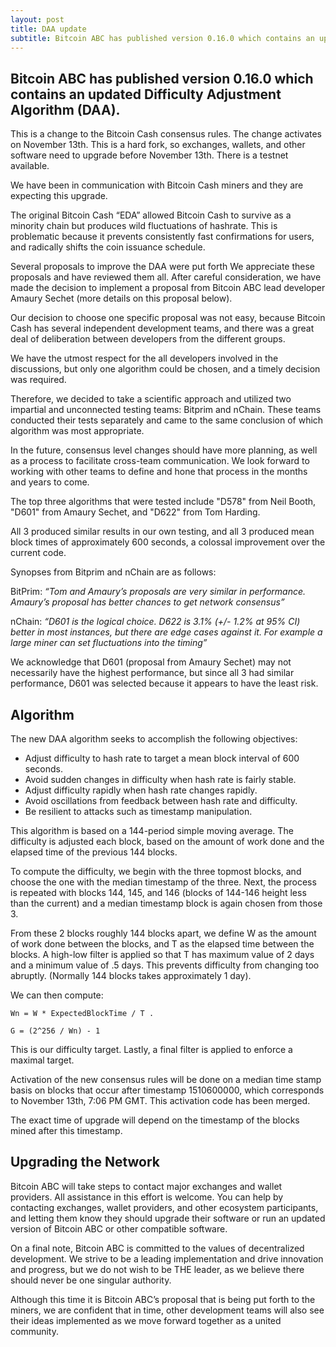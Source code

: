 ```yaml
---
layout: post
title: DAA update
subtitle: Bitcoin ABC has published version 0.16.0 which contains an updated Difficulty Adjustment Algorithm (DAA).  
---
```


## Bitcoin ABC has published version 0.16.0 which contains an updated Difficulty Adjustment Algorithm (DAA). 

This is a change to the Bitcoin Cash consensus rules.  The change activates on November 13th.  This is a hard fork, so exchanges, wallets, and other software need to upgrade before November 13th.  There is a testnet available.

We have been in communication with Bitcoin Cash miners and they are expecting this upgrade.

The original Bitcoin Cash “EDA” allowed Bitcoin Cash to survive as a minority chain but produces wild fluctuations of hashrate. This is problematic because it prevents consistently fast confirmations for users, and radically shifts the coin issuance schedule.

Several proposals to improve the DAA were put forth  We appreciate these proposals and have reviewed them all.  After careful consideration, we have made the decision to implement a proposal from Bitcoin ABC lead developer Amaury Sechet (more details on this proposal below).

Our decision to choose one specific proposal was not easy, because Bitcoin Cash has several independent development teams, and there was a great deal of deliberation between developers from the different groups.

We have the utmost respect for the all developers involved in the discussions, but only one algorithm could be chosen, and a timely decision was required.   

Therefore, we decided to take a scientific approach and utilized two impartial and unconnected testing teams: Bitprim and nChain.  These teams conducted their tests separately and came to the same conclusion of which algorithm was most appropriate.

In the future, consensus level changes should have more planning, as well as a process to facilitate cross-team communication.  We look forward to working with other teams to define and hone that process in the months and years to come.

The top three algorithms that were tested include "D578" from Neil Booth, "D601" from Amaury Sechet, and "D622" from Tom Harding.

All 3 produced similar results in our own testing, and all 3 produced mean block times of approximately 600 seconds, a colossal improvement over the current code.

Synopses from Bitprim and nChain are as follows:

BitPrim: *“Tom and Amaury’s proposals are very similar in performance.  Amaury’s proposal has better chances to get network consensus”*

nChain: *“D601 is the logical choice.  D622  is 3.1% (+/- 1.2% at 95% CI) better in most instances, but there are edge cases against it.  For example a large miner can set fluctuations into the timing”*

We acknowledge that D601 (proposal from Amaury Sechet) may not necessarily have the highest performance, but since all 3 had similar performance, D601 was selected because it appears to have the least risk.  

## Algorithm

The new DAA algorithm seeks to accomplish the following objectives:

* Adjust difficulty to hash rate to target a mean block interval of 600 seconds.
* Avoid sudden changes in difficulty when hash rate is fairly stable.
* Adjust difficulty rapidly when hash rate changes rapidly.
* Avoid oscillations from feedback between hash rate and difficulty.
* Be resilient to attacks such as timestamp manipulation.

This algorithm is based on a 144-period simple moving average.  The difficulty is adjusted each block, based on the amount of work done and the elapsed time of the previous 144 blocks.

To compute the difficulty, we begin with the three topmost blocks, and choose the one with the median timestamp of the three.  Next, the process is repeated with blocks 144, 145, and 146 (blocks of 144-146 height less than the current) and a median timestamp block is again chosen from those 3.

From these 2 blocks roughly 144 blocks apart, we define W as the amount of work done between the blocks, and T as the elapsed time between the blocks.  A high-low filter is applied so that T has maximum value of 2 days and a minimum value of .5 days.  This prevents difficulty from changing too abruptly. (Normally 144 blocks takes approximately 1 day).

We can then compute:

~~~
Wn = W * ExpectedBlockTime / T .

G = (2^256 / Wn) - 1
~~~

This is our difficulty target.  Lastly, a final filter is applied to enforce a maximal target.

Activation of the new consensus rules will be done on a median time stamp basis on blocks that occur after timestamp 1510600000, which corresponds to November 13th, 7:06 PM GMT.  This activation code has been merged.

The exact time of upgrade will depend on the timestamp of the blocks mined after this timestamp.

## Upgrading the Network

Bitcoin ABC will take steps to contact major exchanges and wallet providers.  All assistance in this effort is welcome.  You can help by contacting exchanges, wallet providers, and other ecosystem participants, and letting them know they should upgrade their software or run an updated version of Bitcoin ABC or other compatible software.

On a final note, Bitcoin ABC is committed to the values of decentralized development.  We strive to be a leading implementation and drive innovation and progress, but we do not wish to be THE leader, as we believe there should never be one singular authority.

Although this time it is Bitcoin ABC’s proposal that is being put forth to the miners, we are confident that in time, other development teams will also see their ideas implemented as we move forward together as a united community.
